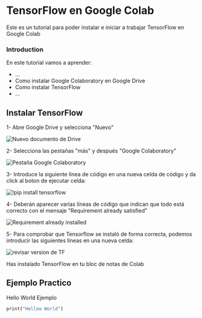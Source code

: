 # TensorFlow en Google Colab
Este es un tutorial para poder instalar e iniciar a trabajar TensorFlow en Google Colab 

### Introduction

En este tutorial vamos a aprender:
- ...
- Como instalar Google Colaboratory en Google Drive
- Como instalar TensorFlow
- ...

## Instalar TensorFlow

1- Abre Google Drive y selecciona "Nuevo"

![Nuevo documento de Drive](https://user-images.githubusercontent.com/122324007/223322867-43f7d643-a62a-4b47-a38c-2e906c3bf264.png)

2- Selecciona las pestañas "más" y después "Google Colaboratory"

![Pestaña Google Colaboratory](https://user-images.githubusercontent.com/122324007/223323146-fb9f3bda-fea0-4dd3-b8e5-053e36b95502.png)

3- Introduce la siguiente línea de código en una nueva celda de código y da click al boton de ejecutar celda:

![!pip install tensorflow](https://user-images.githubusercontent.com/122324007/223323637-25aa5824-b79d-4a53-9afe-420ec2d4e754.png)

4- Deberán aparecer varias líneas de código que indican que todo está correcto con el mensaje "Requirement already satisfied"

![Requirement already installed](https://user-images.githubusercontent.com/122324007/223323987-58bdae8e-d99c-4819-9d66-3f1f767a269c.png)

5- Para comprobar que Tensorflow se instaló de forma correcta, podemos introducir las siguientes líneas en una nueva celda:

![revisar version de TF](https://user-images.githubusercontent.com/122324007/223325190-a1c78ae9-1834-49b7-8163-1f899da30c39.png)

Has instalado TensorFlow en tu bloc de notas de Colab

## Ejemplo Practico
Hello World Ejemplo
```sh
print("Hellow World")

```
